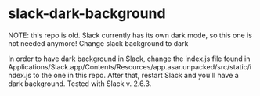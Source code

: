 # slack-dark-background
NOTE: this repo is old. Slack currently has its own dark mode, so this one is not needed anymore!
Change slack background to dark

In order to have dark background in Slack, change the index.js file found in Applications/Slack.app/Contents/Resources/app.asar.unpacked/src/static/index.js to the one in this repo. After that, restart Slack and you'll have a dark background. Tested with Slack v. 2.6.3.

